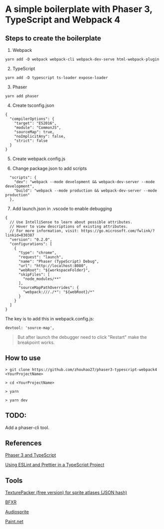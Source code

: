 # A simple boilerplate with Phaser 3, TypeScript and Webpack 4

## Steps to create the boilerplate

1. Webpack

```
yarn add -D webpack webpack-cli webpack-dev-serve html-webpack-plugin
```

2. TypeScript

```
yarn add -D typescript ts-loader expose-loader
```

3. Phaser

```
yarn add phaser
```

4. Create tsconfig.json

```
{
  "compilerOptions": {
    "target": "ES2016",
    "module": "CommonJS",
    "sourceMap": true,
    "noImplicitAny": false,
    "strict": false
  }
}
```

5. Create webpack.config.js

6. Change package.json to add scripts

```
  "scripts": {
    "dev": "webpack --mode development && webpack-dev-server --mode development",
    "build": "webpack --mode production && webpack-dev-server --mode production"
  },
```

7. Add launch.json in .vscode to enable debugging

```
{
  // Use IntelliSense to learn about possible attributes.
  // Hover to view descriptions of existing attributes.
  // For more information, visit: https://go.microsoft.com/fwlink/?linkid=830387
  "version": "0.2.0",
  "configurations": [
    {
      "type": "chrome",
      "request": "launch",
      "name": "Phaser (TypeScript) Debug",
      "url": "http://localhost:8080",
      "webRoot": "${workspaceFolder}",
      "skipFiles": [
        "node_modules/**"
      ],
      "sourceMapPathOverrides": {
        "webpack:///./*": "${webRoot}/*"
      }
    }
  ]
}
```

The key is to add this in webpack.config.js:
```
devtool: 'source-map',
```

> But after launch the debugger need to click "Restart" make the breakpoint works.

## How to use

```
> git clone https://github.com/zhouhao27/phaser3-typescript-webpack4 <YourProjectName>

> cd <YourProjectName>

> yarn

> yarn dev
```

## TODO:

Add a phaser-cli tool.

## References

[Phaser 3 and TypeScript](https://github.com/digitsensitive/phaser3-typescript)

[Using ESLint and Prettier in a TypeScript Project](https://dev.to/robertcoopercode/using-eslint-and-prettier-in-a-typescript-project-53jb)

## Tools

[TexturePacker (free version) for sprite atlases (JSON hash)](https://www.codeandweb.com/texturepacker)

[BFXR](https://www.bfxr.net/)

[Audiosprite](https://github.com/tonistiigi/audiosprite)

[Paint.net](https://www.getpaint.net/)



